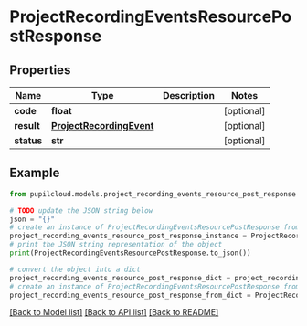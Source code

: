 # ProjectRecordingEventsResourcePostResponse


## Properties

Name | Type | Description | Notes
------------ | ------------- | ------------- | -------------
**code** | **float** |  | [optional] 
**result** | [**ProjectRecordingEvent**](ProjectRecordingEvent.md) |  | [optional] 
**status** | **str** |  | [optional] 

## Example

```python
from pupilcloud.models.project_recording_events_resource_post_response import ProjectRecordingEventsResourcePostResponse

# TODO update the JSON string below
json = "{}"
# create an instance of ProjectRecordingEventsResourcePostResponse from a JSON string
project_recording_events_resource_post_response_instance = ProjectRecordingEventsResourcePostResponse.from_json(json)
# print the JSON string representation of the object
print(ProjectRecordingEventsResourcePostResponse.to_json())

# convert the object into a dict
project_recording_events_resource_post_response_dict = project_recording_events_resource_post_response_instance.to_dict()
# create an instance of ProjectRecordingEventsResourcePostResponse from a dict
project_recording_events_resource_post_response_from_dict = ProjectRecordingEventsResourcePostResponse.from_dict(project_recording_events_resource_post_response_dict)
```
[[Back to Model list]](../README.md#documentation-for-models) [[Back to API list]](../README.md#documentation-for-api-endpoints) [[Back to README]](../README.md)


